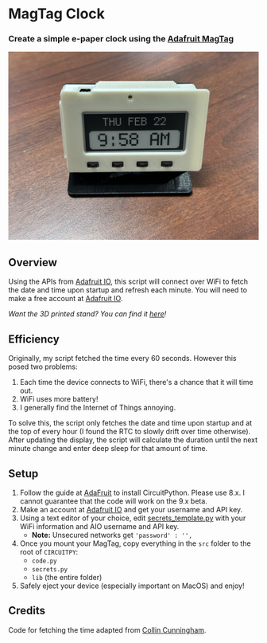# MagTag Clock
### Create a simple e-paper clock using the [Adafruit MagTag](https://www.adafruit.com/magtag)
![alt text](assets/photo.jpg)


## Overview
Using the APIs from [Adafruit IO](https://io.adafruit.com/), this script will connect over WiFi to fetch the date and time upon startup and refresh each minute. You will need to make a free account at [Adafruit IO](https://io.adafruit.com/).

*Want the 3D printed stand? You can find it [here](https://learn.adafruit.com/magtag-3d-printed-stand-case/overview)!*

## Efficiency
Originally, my script fetched the time every 60 seconds. However this posed two problems:
1. Each time the device connects to WiFi, there's a chance that it will time out.
2. WiFi uses more battery!
3. I generally find the Internet of Things annoying.

To solve this, the script only fetches the date and time upon startup and at the top of every hour (I found the RTC to slowly drift over time otherwise). After updating the display, the script will calculate the duration until the next minute change and enter deep sleep for that amount of time.

## Setup
1. Follow the guide at [AdaFruit](https://learn.adafruit.com/adafruit-magtag/circuitpython) to install CircuitPython. Please use 8.x. I cannot guarantee that the code will work on the 9.x beta.
2. Make an account at [Adafruit IO](https://io.adafruit.com/) and get your username and API key.
3. Using a text editor of your choice, edit [secrets_template.py](/src/secrets_template.py) with your WiFi information and AIO username and API key.
    * **Note:** Unsecured networks get `'password' : '',`
4. Once you mount your MagTag, copy everything in the `src` folder to the root of `CIRCUITPY`:
    * `code.py`
    * `secrets.py`
    * `lib` (the entire folder)
5. Safely eject your device (especially important on MacOS) and enjoy!

## Credits
Code for fetching the time adapted from [Collin Cunningham](https://learn.adafruit.com/magtag-cat-feeder-clock/getting-the-date-time).
